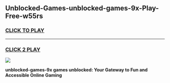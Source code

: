 
## Unblocked-Games-unblocked-games-9x-Play-Free-w55rs
<h3>
<a href="https://premium76.site?title=unblocked-games-9x&ref=15A">CLICK TO PLAY</a></h3>
<hr>

<h3>
<a href="https://premium76.site?title=unblocked-games-9x&ref=15A">CLICK 2 PLAY</a>
  
</h3>

<a href="https://premium76.site?title=unblocked-games-9x&ref=15A"><img src="https://clearcache.store/games.png"></a>


**unblocked-games-9x games unblocked: Your Gateway to Fun and Accessible Online Gaming**
